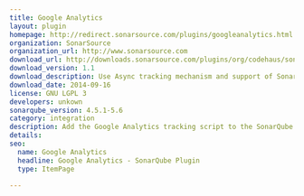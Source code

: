 ```yaml
---
title: Google Analytics
layout: plugin
homepage: http://redirect.sonarsource.com/plugins/googleanalytics.html
organization: SonarSource
organization_url: http://www.sonarsource.com
download_url: http://downloads.sonarsource.com/plugins/org/codehaus/sonar-plugins/sonar-googleanalytics-plugin/1.1/sonar-googleanalytics-plugin-1.1.jar
download_version: 1.1
download_description: Use Async tracking mechanism and support of SonarQube 5.0
download_date: 2014-09-16
license: GNU LGPL 3
developers: unkown
sonarqube_version: 4.5.1-5.6
category: integration
description: Add the Google Analytics tracking script to the SonarQube web application.
details: 
seo: 
  name: Google Analytics
  headline: Google Analytics - SonarQube Plugin
  type: ItemPage

---
```


